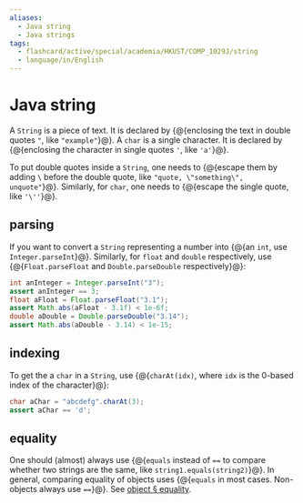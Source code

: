 ```yaml
---
aliases:
  - Java string
  - Java strings
tags:
  - flashcard/active/special/academia/HKUST/COMP_1029J/string
  - language/in/English
---
```


# Java string

A `String` is a piece of text. It is declared by {@{enclosing the text in double quotes `"`, like `"example"`}@}. A `char` is a single character. It is declared by {@{enclosing the character in single quotes `'`, like `'a'`}@}. <!--SR:!2025-03-13,314,336!2027-11-26,1088,356-->

To put double quotes inside a `String`, one needs to {@{escape them by adding `\` before the double quote, like `"quote, \"something\", unquote"`}@}. Similarly, for `char`, one needs to {@{escape the single quote, like `'\''`}@}. <!--SR:!2027-08-19,934,336!2027-08-08,995,350-->

## parsing

If you want to convert a `String` representing a number into {@{an `int`, use `Integer.parseInt`}@}. Similarly, for `float` and `double` respectively, use {@{`Float.parseFloat` and `Double.parseDouble` respectively}@}: <!--SR:!2028-04-28,1202,350!2027-12-17,1102,356-->

```Java
int anInteger = Integer.parseInt("3");
assert anInteger == 3;
float aFloat = Float.parseFloat("3.1");
assert Math.abs(aFloat - 3.1f) < 1e-6f;
double aDouble = Double.parseDouble("3.14");
assert Math.abs(aDouble - 3.14) < 1e-15;
```

## indexing

To get the a `char` in a `String`, use {@{`charAt(idx)`, where `idx` is the 0-based index of the character}@}: <!--SR:!2028-09-02,1301,350-->

```Java
char aChar = "abcdefg".charAt(3);
assert aChar == 'd';
```

## equality

One should (almost) always use {@{`equals` instead of `==` to compare whether two strings are the same, like `string1.equals(string2)`}@}. In general, comparing equality of objects uses {@{`equals` in most cases. Non-objects always use `==`}@}. See [object § equality](object.md#equality). <!--SR:!2028-06-02,1235,356!2026-10-14,750,336-->
